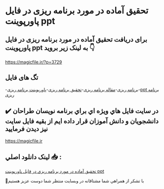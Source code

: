 # تحقیق آماده در مورد برنامه ریزی در فایل پاورپوینت ppt

## برای دریافت تحقیق آماده در مورد برنامه ریزی در فایل پاورپوینت ppt به لینک زیر بروید 👇

https://magicfile.ir/?p=3729

## تگ های فایل

-[برنامه ریزی](https://magicfile.ir/product/%d8%aa%d8%ad%d9%82%db%8c%d9%82-%d8%a2%d9%85%d8%a7%d8%af%d9%87-%d8%a8%d8%b1%d9%86%d8%a7%d9%85%d9%87-%d8%b1%db%8c%d8%b2%db%8c-%d8%af%d8%b1-%d9%be%d8%a7%d9%88%d8%b1%d9%be%d9%88%db%8c%d9%86%d8%aa/)-[مقاله برنامه ریزی](https://magicfile.ir/product/%d8%aa%d8%ad%d9%82%db%8c%d9%82-%d8%a2%d9%85%d8%a7%d8%af%d9%87-%d8%a8%d8%b1%d9%86%d8%a7%d9%85%d9%87-%d8%b1%db%8c%d8%b2%db%8c-%d8%af%d8%b1-%d9%be%d8%a7%d9%88%d8%b1%d9%be%d9%88%db%8c%d9%86%d8%aa/)-[تحقیق برنامه ریزی](https://magicfile.ir/product/%d8%aa%d8%ad%d9%82%db%8c%d9%82-%d8%a2%d9%85%d8%a7%d8%af%d9%87-%d8%a8%d8%b1%d9%86%d8%a7%d9%85%d9%87-%d8%b1%db%8c%d8%b2%db%8c-%d8%af%d8%b1-%d9%be%d8%a7%d9%88%d8%b1%d9%be%d9%88%db%8c%d9%86%d8%aa/)-[پاورپوینت برنامه ریزی](https://magicfile.ir/product/%d8%aa%d8%ad%d9%82%db%8c%d9%82-%d8%a2%d9%85%d8%a7%d8%af%d9%87-%d8%a8%d8%b1%d9%86%d8%a7%d9%85%d9%87-%d8%b1%db%8c%d8%b2%db%8c-%d8%af%d8%b1-%d9%be%d8%a7%d9%88%d8%b1%d9%be%d9%88%db%8c%d9%86%d8%aa/)-[ppt برنامه ریزی](https://magicfile.ir/product/%d8%aa%d8%ad%d9%82%db%8c%d9%82-%d8%a2%d9%85%d8%a7%d8%af%d9%87-%d8%a8%d8%b1%d9%86%d8%a7%d9%85%d9%87-%d8%b1%db%8c%d8%b2%db%8c-%d8%af%d8%b1-%d9%be%d8%a7%d9%88%d8%b1%d9%be%d9%88%db%8c%d9%86%d8%aa/)

## ✔️ در سايت فايل هاي ويژه اي براي برنامه نويسان طراحان دانشجويان و دانش آموزان قرار داده ايم از بقيه فايل سايت نيز ديدن فرماييد

https://magicfile.ir


## لينک دانلود اصلي 📥 :

[تحقیق آماده در مورد برنامه ریزی در فایل پاورپوینت ppt](https://magicfile.ir/product/%d8%aa%d8%ad%d9%82%db%8c%d9%82-%d8%a2%d9%85%d8%a7%d8%af%d9%87-%d8%a8%d8%b1%d9%86%d8%a7%d9%85%d9%87-%d8%b1%db%8c%d8%b2%db%8c-%d8%af%d8%b1-%d9%be%d8%a7%d9%88%d8%b1%d9%be%d9%88%db%8c%d9%86%d8%aa/) 


🙏با تشکر از همراهي شما مشتاقانه در وبسایت منتظر شما دوست عزیز هستیم

